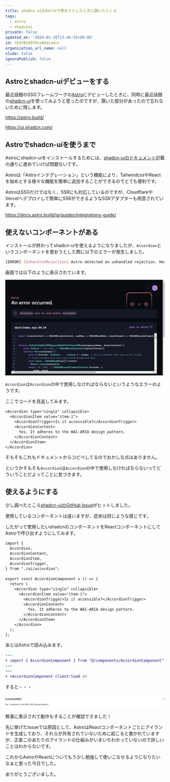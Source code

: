 ```yaml
---
title: shadcn-uiをAstroで使おうとしたときに躓いたところ
tags:
  - astro
  - shadcnui
private: false
updated_at: '2024-01-28T13:46:55+09:00'
id: 35d782d9f9ce66aca4cc
organization_url_name: null
slide: false
ignorePublish: false
---
```

## Astroとshadcn-uiデビューをする

最近話題のSSGフレームワークの[Astro](https://astro.build/)にデビューしたときに、同時に最近話題の[shadcn-ui](https://ui.shadcn.com/)を使ってみようと思ったのですが、躓いた部分があったので忘れないために残します。

https://astro.build/

https://ui.shadcn.com/

## Astroでshadcn-uiを使うまで

Astroにshadcn-uiをインストールするためには、[shadcn-uiのドキュメント](https://ui.shadcn.com/docs/installation/astro)記載の通りに進めていけば問題ないです。

Astroは「Astroインテグレーション」という機能により、TailwindcssやReactを始めとする様々な機能を簡単に追加することができるのでとても便利です。

AstroはSSGだけではなく、SSRにも対応しているのですが、CloudflareやVercelへデプロイして簡単にSSRができるようなSSRアダプターも用意されています。

https://docs.astro.build/ja/guides/integrations-guide/

## 使えないコンポーネントがある

インストールが終わってshadcn-uiを使えるようになりましたが、`Accordion`というコンポーネントを使おうとした際に以下のエラーが発生しました。

```bash
[ERROR] [UnhandledRejection] Astro detected an unhandled rejection. Here's the stack trace: Error: `Accordion` must be used within `Accordion`
```

画面では以下のように表示されています。

![](https://raw.githubusercontent.com/Gardenia-710/articles/main/images/2024-01-28-13-21.png)

`Accordion`は`Accordion`の中で使用しなければならないというようなエラーのようです。

ここでコードを見返してみます。

```astro:src/index.astro
<Accordion type="single" collapsible>
  <AccordionItem value="item-1">
    <AccordionTrigger>Is it accessible?</AccordionTrigger>
    <AccordionContent>
      Yes. It adheres to the WAI-ARIA design pattern.
    </AccordionContent>
  </AccordionItem>
</Accordion>
```

そもそもこれもドキュメントからコピペしてるのでおかしな点はありません。

というかそもそも`Accordion`は`Accordion`の中で使用しなければならないってどういうことだよってことに気づきます。

## 使えるようにする

少し調べたところ[shadcn-uiのGitHub Issue](https://github.com/shadcn-ui/ui/issues/987)がヒットしました。

使用しているコンポーネントは違いますが、症状は同じような感じです。

したがって使用したいshadcnのコンポーネントをReactコンポーネントにしてAstroで呼び出すようにしてみます。

```tsx:src/components/AccordionComponent.tsx
import {
  Accordion,
  AccordionContent,
  AccordionItem,
  AccordionTrigger,
} from "./ui/accordion";

export const AccordionComponent = () => {
  return (
    <Accordion type="single" collapsible>
      <AccordionItem value="item-1">
        <AccordionTrigger>Is it accessible?</AccordionTrigger>
        <AccordionContent>
          Yes. It adheres to the WAI-ARIA design pattern.
        </AccordionContent>
      </AccordionItem>
    </Accordion>
  );
};
```

あとはAstroで読み込みます。

```diff astro:src/index.astro
---
+ import { AccordionComponent } from "@/components/AccordionComponent"
---
~~~
+ <AccordionComponent client:load />
```

すると・・・

![](https://raw.githubusercontent.com/Gardenia-710/articles/main/images/2024-01-28-13-34.png)

無事に表示されて動作もすることが確認できました！

先に挙げたIssueでは原因として、AstroはReactコンポーネントごとにアイランドを生成しており、それらが共有されていないために起こると書かれていますが、正直このあたりのアイランドの仕組みがいまいちわかっていないので詳しいことはわからないです。

これからAstroやReactについてもう少し勉強して使いこなせるようになりたいなぁと思った今日でした。

ありがとうございました。
